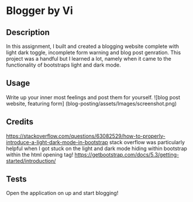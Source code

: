 # Blogger by Vi

## Description

In this assignment, I built and created a blogging website complete with light dark toggle, incomplete form warning and blog post genration. This project was a handful but I learned a lot, namely when it came to the functionality of bootstraps light and dark mode.


## Usage

Write up your inner most feelings and post them for yourself. 
![blog post website, featuring form] (blog-posting/assets/Images/screenshot.png)


## Credits

https://stackoverflow.com/questions/63082529/how-to-properly-introduce-a-light-dark-mode-in-bootstrap
stack overflow was particularly helpful when I got stuck on the light and dark mode hiding within bootstrap within the html opening tag! 
https://getbootstrap.com/docs/5.3/getting-started/introduction/



## Tests

Open the application on up and start blogging! 
